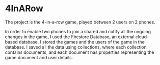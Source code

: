 # 4InARow
The project is the 4-in-a-row game, played between 2 users on 2 phones.

In order to enable two phones to join a shared and notify all the  ongoing changes in the game, I used the Firestore Database, an external cloud-based database.
I stored the games and the users of the game  in the database.
I saved all the data using collections, where each collection contains documents, and each document has properties representing the game document and user details.
